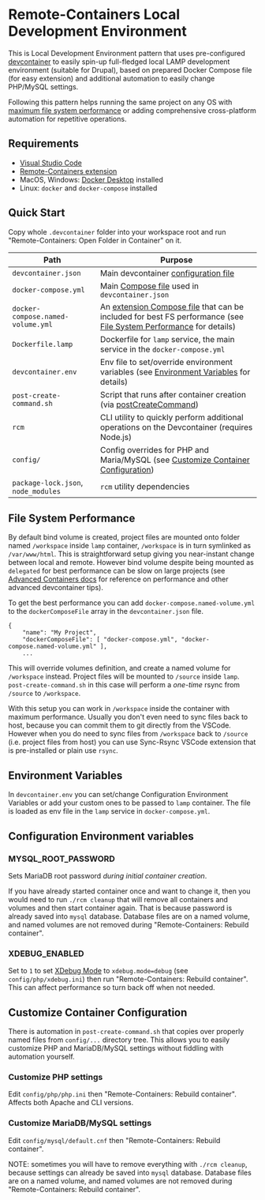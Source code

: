 # Remote-Containers Local Development Environment

This is Local Development Environment pattern that uses pre-configured [devcontainer](https://github.com/microsoft/vscode-dev-containers) to easily spin-up full-fledged local LAMP development environment (suitable for Drupal), based on prepared Docker Compose file (for easy extension) and additional automation to easily change PHP/MySQL settings.

Following this pattern helps running the same project on any OS with [maximum file system performance](#file-system-performance) or adding comprehensive cross-platform automation for repetitive operations.

## Requirements

- [Visual Studio Code](https://code.visualstudio.com/)
- [Remote-Containers extension](https://marketplace.visualstudio.com/items?itemName=ms-vscode-remote.remote-containers)
- MacOS, Windows: [Docker Desktop](https://www.docker.com/products/docker-desktop) installed
- Linux: `docker` and `docker-compose` installed

## Quick Start

Copy whole `.devcontainer` folder into your workspace root and run "Remote-Containers: Open Folder in Container" on it.


| Path | Purpose |
|------|---------|
| `devcontainer.json` | Main devcontainer [configuration file](https://code.visualstudio.com/docs/remote/devcontainerjson-reference) 
| `docker-compose.yml` | Main [Compose file](https://docs.docker.com/compose/compose-file/compose-file-v3/) used in `devcontainer.json` 
| `docker-compose.named-volume.yml` | An [extension Compose file](https://docs.docker.com/compose/reference/overview/#specifying-multiple-compose-files) that can be included for best FS performance (see [File System Performance](#file-system-performance) for details)
| `Dockerfile.lamp` | Dockerfile for `lamp` service, the main service in the `docker-compose.yml`
| `devcontainer.env` | Env file to set/override environment variables (see [Environment Variables](#environment-variables) for details)
| `post-create-command.sh` | Script that runs after container creation (via [postCreateCommand](https://code.visualstudio.com/docs/remote/devcontainerjson-reference))
| `rcm` | CLI utility to quickly perform additional operations on the Devcontainer (requires Node.js)
| `config/` | Config overrides for PHP and Maria/MySQL (see [Customize Container Configuration](#customize-container-configuration))
| `package-lock.json`, `node_modules` | `rcm` utility dependencies

## File System Performance

By default bind volume is created, project files are mounted onto folder named `/workspace` inside `lamp` container, `/workspace` is in turn symlinked as `/var/www/html`.
This is straightforward setup giving you near-instant change between local and remote.
However bind volume despite being mounted as `delegated` for best performance can be slow on large projects (see [Advanced Containers docs](https://code.visualstudio.com/docs/remote/containers-advanced) for reference on performance and other advanced devcontainer tips).

To get the best performance you can add `docker-compose.named-volume.yml` to the `dockerComposeFile` array in the `devcontainer.json` file. 

    {
        "name": "My Project",
        "dockerComposeFile": [ "docker-compose.yml", "docker-compose.named-volume.yml" ],
        ...

This will override volumes definition, and create a named volume for `/workspace` instead. 
Project files will be mounted to `/source` inside `lamp`.
`post-create-command.sh` in this case will perform a *one-time* rsync from `/source` to `/workspace`.

With this setup you can work in `/workspace` inside the container with maximum performance. 
Usually you don't even need to sync files back to host, because you can commit them to git directly from the VSCode.
However when you do need to sync files from `/workspace` back to `/source` (i.e. project files from host) you can use Sync-Rsync VSCode extension that is pre-installed or plain use `rsync`.

## Environment Variables

In `devcontainer.env` you can set/change Configuration Environment Variables or add your custom ones to be passed to `lamp` container. The file is loaded as env file in the `lamp` service in `docker-compose.yml`.

## Configuration Environment variables

### MYSQL_ROOT_PASSWORD

Sets MariaDB root password *during initial container creation*. 

If you have already started container once and want to change it, then you would need to run `./rcm cleanup` that will remove all containers and volumes and then start container again. That is because password is already saved into `mysql` database. Database files are on a named volume, and named volumes are not removed during "Remote-Containers: Rebuild container".

### XDEBUG_ENABLED

Set to `1` to set [XDebug Mode](https://xdebug.org/docs/all_settings#mode) to `xdebug.mode=debug` (see `config/php/xdebug.ini`) then run "Remote-Containers: Rebuild container". This can affect performance so turn back off when not needed.

## Customize Container Configuration

There is automation in `post-create-command.sh` that copies over properly named files from `config/...` directory tree. This allows you to easily customize PHP and MariaDB/MySQL settings without fiddling with automation yourself.

### Customize PHP settings

Edit `config/php/php.ini` then "Remote-Containers: Rebuild container". Affects both Apache and CLI versions. 

### Customize MariaDB/MySQL settings

Edit `config/mysql/default.cnf` then "Remote-Containers: Rebuild container". 

NOTE: sometimes you will have to remove everything with `./rcm cleanup`, because settings can already be saved into `mysql` database. Database files are on a named volume, and named volumes are not removed during "Remote-Containers: Rebuild container".
